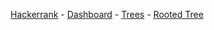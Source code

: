 <a href="https://www.hackerrank.com">Hackerrank</a> - 
<a href="https://www.hackerrank.com/dashboard">Dashboard</a> - 
<a href="https://www.hackerrank.com/domains/core-cs/trees">Trees</a> - 
<a href="https://www.hackerrank.com/challenges/rooted-tree">Rooted Tree</a>